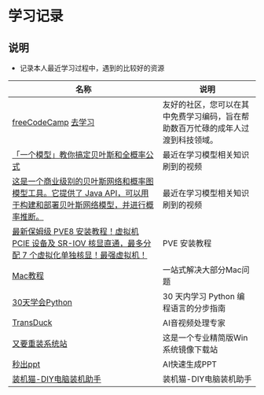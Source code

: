 # 学习记录

## 说明

- 记录本人最近学习过程中，遇到的比较好的资源

| 名称                                                                                                                                  | 说明                                       |
|-------------------------------------------------------------------------------------------------------------------------------------|------------------------------------------|
| [freeCodeCamp](https://github.com/freeCodeCamp/freeCodeCamp)   [去学习](https://www.freecodecamp.org/chinese)                          | 友好的社区，您可以在其中免费学习编码，旨在帮助数百万忙碌的成年人过渡到科技领域。 |
| [「一个模型」教你搞定贝叶斯和全概率公式](https://www.bilibili.com/video/BV1a4411B7B4)                                                                  | 最近在学习模型相关知识刷到的视频                         |
| [这是一个商业级别的贝叶斯网络和概率图模型工具。它提供了 Java API，可以用于构建和部署贝叶斯网络模型，并进行概率推断。](https://www.bayesserver.com/code/java/construction-inference-java) | 最近在学习模型相关知识刷到的视频                         |
| [最新保姆级 PVE8 安装教程！虚拟机 PCIE 设备及 SR-IOV 核显直通，最多分配 7 个虚拟化单独核显！最强虚拟机！](https://v2rayssr.com/pve.html)                                    | PVE 安装教程                                 |
| [Mac教程](https://44maker.github.io/wiki/Mac/index.html)                                                                              | 一站式解决大部分Mac问题                            |
| [30天学会Python](https://github.com/Asabeneh/30-Days-Of-Python)                                                                        | 30 天内学习 Python 编程语言的分步指南                 |
| [TransDuck](https://transduck.com/zh/)                                                                                              | AI音视频处理专家                                |
| [又要重装系统站](https://yyczxt.com/)                                                                                                      | 这是一个专业精简版Win系统镜像下载站                      |
| [秒出ppt](https://10sppt.com/pptx/)                                                                                                   | AI快速生成PPT                                |
| [装机猫-DIY电脑装机助手](http://www.diy888.cn/)                                                                                              | 装机猫-DIY电脑装机助手                            |

<style>
._project_personal table tr th:nth-child(1), ._project_personal table tr td:nth-child(1) {
    width: 310px;
}

._project_personal table tr th:nth-child(3), ._project_personal table tr td:nth-child(3) {
    width: 350px;
}

._project_personal img {
    height: 30px;
    width: 30px;
}

._project_personal table tr td:nth-child(2), ._project_personal table tr td:nth-child(3) {
    padding: 5px !important;
}

</style>
